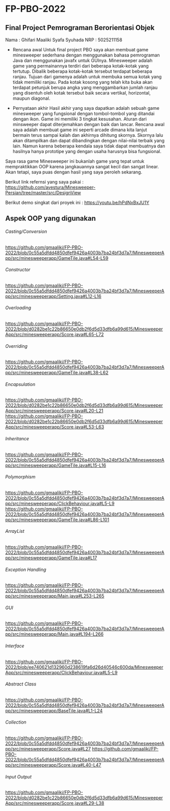 # FP-PBO-2022
## Final Project Pemrograman Berorientasi Objek
Nama    : Ghifari Maaliki Syafa Syuhada
NRP     : 5025211158

- Rencana awal
Untuk final project PBO saya akan membuat game minesweeper sederhana dengan menggunakan bahasa pemrograman Java dan menggunakan javafx untuk GUInya. Minesweeper adalah game yang permainannya terdiri dari beberapa kotak-kotak yang tertutup. Dibalik beberapa kotak-kotak tersebut terdapat beberapa ranjau. Tujuan dari gamenya adalah untuk membuka semua kotak yang tidak memiliki ranjau. Pada kotak kosong yang telah kita buka akan terdapat petunjuk berupa angka yang menggambarkan jumlah ranjau yang disentuh oleh kotak tersebut baik secara vertikal, horizontal, maupun diagonal.

- Pernyataan akhir
Hasil akhir yang saya dapatkan adalah sebuah game minesweeper yang fungsional dengan tombol-tombol yang ditandai dengan ikon. Game ini memiliki 3 tingkat kesusahan. Aturan dari minsweeper dapat diterjemahkan dengan baik dan lancar. Rencana awal saya adalah membuat game ini seperti arcade dimana kita lanjut bermain terus sampai kalah dan akhirnya dihitung skornya. Skornya lalu akan ditampilkan dan dapat dibandingkan dengan nilai-nilai terbaik yang lain. Namun karena beberapa kendala saya tidak dapat membuatnya dan hasilnya hanya prototipe yang dengan usaha harusnya bisa fungsional.

Saya rasa game Minesweeper ini bukanlah game yang tepat untuk mempraktikkan OOP karena jangkauannya sangat kecil dan sangat linear. Akan tetapi, saya puas dengan hasil yang saya peroleh sekarang.

Berikut link refernsi yang saya pakai :
https://github.com/avestura/Minesweeper-Persian/tree/master/src/DesignView

Berikut demo singkat dari proyek ini :
https://youtu.be/hPdNxBxJU1Y

## Aspek OOP yang digunakan
###### Casting/Conversion
https://github.com/gmaaliki/FP-PBO-2022/blob/0c55a5dfdd4850dfef9426a4003b7ba24bf3d7a7/MinesweeperApp/src/minesweeperapp/GameTile.java#L54-L59
###### Constructor
https://github.com/gmaaliki/FP-PBO-2022/blob/0c55a5dfdd4850dfef9426a4003b7ba24bf3d7a7/MinesweeperApp/src/minesweeperapp/Setting.java#L12-L16
###### Overloading
https://github.com/gmaaliki/FP-PBO-2022/blob/d0282be1c22b86650e0db2f6d5d33dfb6a99d615/MinesweeperApp/src/minesweeperapp/Score.java#L65-L72
###### Overriding
https://github.com/gmaaliki/FP-PBO-2022/blob/0c55a5dfdd4850dfef9426a4003b7ba24bf3d7a7/MinesweeperApp/src/minesweeperapp/GameTile.java#L38-L62
###### Encapsulation
https://github.com/gmaaliki/FP-PBO-2022/blob/d0282be1c22b86650e0db2f6d5d33dfb6a99d615/MinesweeperApp/src/minesweeperapp/Score.java#L20-L21
https://github.com/gmaaliki/FP-PBO-2022/blob/d0282be1c22b86650e0db2f6d5d33dfb6a99d615/MinesweeperApp/src/minesweeperapp/Score.java#L53-L63
###### Inheritance
https://github.com/gmaaliki/FP-PBO-2022/blob/0c55a5dfdd4850dfef9426a4003b7ba24bf3d7a7/MinesweeperApp/src/minesweeperapp/GameTile.java#L15-L16
###### Polymorphism
https://github.com/gmaaliki/FP-PBO-2022/blob/0c55a5dfdd4850dfef9426a4003b7ba24bf3d7a7/MinesweeperApp/src/minesweeperapp/ClickBehaviour.java#L5-L9
https://github.com/gmaaliki/FP-PBO-2022/blob/0c55a5dfdd4850dfef9426a4003b7ba24bf3d7a7/MinesweeperApp/src/minesweeperapp/GameTile.java#L86-L101
###### ArrayList
https://github.com/gmaaliki/FP-PBO-2022/blob/0c55a5dfdd4850dfef9426a4003b7ba24bf3d7a7/MinesweeperApp/src/minesweeperapp/GameTile.java#L17
###### Exception Handling
https://github.com/gmaaliki/FP-PBO-2022/blob/0c55a5dfdd4850dfef9426a4003b7ba24bf3d7a7/MinesweeperApp/src/minesweeperapp/Main.java#L253-L265
###### GUI
https://github.com/gmaaliki/FP-PBO-2022/blob/0c55a5dfdd4850dfef9426a4003b7ba24bf3d7a7/MinesweeperApp/src/minesweeperapp/Main.java#L194-L266
###### Interface
https://github.com/gmaaliki/FP-PBO-2022/blob/ee740621d132960d238619fa6d26d40546c600da/MinesweeperApp/src/minesweeperapp/ClickBehaviour.java#L5-L9
###### Abstract Class
https://github.com/gmaaliki/FP-PBO-2022/blob/0c55a5dfdd4850dfef9426a4003b7ba24bf3d7a7/MinesweeperApp/src/minesweeperapp/BaseTile.java#L1-L24
###### Collection
https://github.com/gmaaliki/FP-PBO-2022/blob/0c55a5dfdd4850dfef9426a4003b7ba24bf3d7a7/MinesweeperApp/src/minesweeperapp/Score.java#L27
https://github.com/gmaaliki/FP-PBO-2022/blob/0c55a5dfdd4850dfef9426a4003b7ba24bf3d7a7/MinesweeperApp/src/minesweeperapp/Score.java#L40-L47
###### Input Output
https://github.com/gmaaliki/FP-PBO-2022/blob/d0282be1c22b86650e0db2f6d5d33dfb6a99d615/MinesweeperApp/src/minesweeperapp/Score.java#L29-L38
